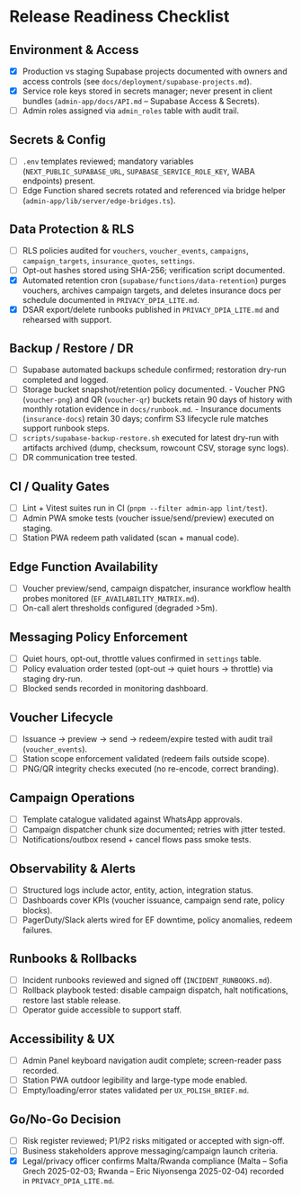 # Release Readiness Checklist

## Environment & Access

- [x] Production vs staging Supabase projects documented with owners and access
      controls (see `docs/deployment/supabase-projects.md`).
- [x] Service role keys stored in secrets manager; never present in client
      bundles (`admin-app/docs/API.md` – Supabase Access & Secrets).
- [ ] Admin roles assigned via `admin_roles` table with audit trail.

## Secrets & Config

- [ ] `.env` templates reviewed; mandatory variables
      (`NEXT_PUBLIC_SUPABASE_URL`, `SUPABASE_SERVICE_ROLE_KEY`, WABA endpoints)
      present.
- [ ] Edge Function shared secrets rotated and referenced via bridge helper
      (`admin-app/lib/server/edge-bridges.ts`).

## Data Protection & RLS

- [ ] RLS policies audited for `vouchers`, `voucher_events`, `campaigns`,
      `campaign_targets`, `insurance_quotes`, `settings`.
- [ ] Opt-out hashes stored using SHA-256; verification script documented.
- [x] Automated retention cron (`supabase/functions/data-retention`) purges
      vouchers, archives campaign targets, and deletes insurance docs per
      schedule documented in `PRIVACY_DPIA_LITE.md`.
- [x] DSAR export/delete runbooks published in `PRIVACY_DPIA_LITE.md` and
      rehearsed with support.

## Backup / Restore / DR

- [ ] Supabase automated backups schedule confirmed; restoration dry-run
      completed and logged.
- [ ] Storage bucket snapshot/retention policy documented.
      - Voucher PNG (`voucher-png`) and QR (`voucher-qr`) buckets retain 90
        days of history with monthly rotation evidence in `docs/runbook.md`.
      - Insurance documents (`insurance-docs`) retain 30 days; confirm S3
        lifecycle rule matches support runbook steps.
- [ ] `scripts/supabase-backup-restore.sh` executed for latest dry-run with
      artifacts archived (dump, checksum, rowcount CSV, storage sync logs).
- [ ] DR communication tree tested.

## CI / Quality Gates

- [ ] Lint + Vitest suites run in CI (`pnpm --filter admin-app lint/test`).
- [ ] Admin PWA smoke tests (voucher issue/send/preview) executed on staging.
- [ ] Station PWA redeem path validated (scan + manual code).

## Edge Function Availability

- [ ] Voucher preview/send, campaign dispatcher, insurance workflow health
      probes monitored (`EF_AVAILABILITY_MATRIX.md`).
- [ ] On-call alert thresholds configured (degraded >5m).

## Messaging Policy Enforcement

- [ ] Quiet hours, opt-out, throttle values confirmed in `settings` table.
- [ ] Policy evaluation order tested (opt-out → quiet hours → throttle) via
      staging dry-run.
- [ ] Blocked sends recorded in monitoring dashboard.

## Voucher Lifecycle

- [ ] Issuance → preview → send → redeem/expire tested with audit trail
      (`voucher_events`).
- [ ] Station scope enforcement validated (redeem fails outside scope).
- [ ] PNG/QR integrity checks executed (no re-encode, correct branding).

## Campaign Operations

- [ ] Template catalogue validated against WhatsApp approvals.
- [ ] Campaign dispatcher chunk size documented; retries with jitter tested.
- [ ] Notifications/outbox resend + cancel flows pass smoke tests.

## Observability & Alerts

- [ ] Structured logs include actor, entity, action, integration status.
- [ ] Dashboards cover KPIs (voucher issuance, campaign send rate, policy
      blocks).
- [ ] PagerDuty/Slack alerts wired for EF downtime, policy anomalies, redeem
      failures.

## Runbooks & Rollbacks

- [ ] Incident runbooks reviewed and signed off (`INCIDENT_RUNBOOKS.md`).
- [ ] Rollback playbook tested: disable campaign dispatch, halt notifications,
      restore last stable release.
- [ ] Operator guide accessible to support staff.

## Accessibility & UX

- [ ] Admin Panel keyboard navigation audit complete; screen-reader pass
      recorded.
- [ ] Station PWA outdoor legibility and large-type mode enabled.
- [ ] Empty/loading/error states validated per `UX_POLISH_BRIEF.md`.

## Go/No-Go Decision

- [ ] Risk register reviewed; P1/P2 risks mitigated or accepted with sign-off.
- [ ] Business stakeholders approve messaging/campaign launch criteria.
- [x] Legal/privacy officer confirms Malta/Rwanda compliance (Malta – Sofia
      Grech 2025-02-03; Rwanda – Eric Niyonsenga 2025-02-04) recorded in
      `PRIVACY_DPIA_LITE.md`.
